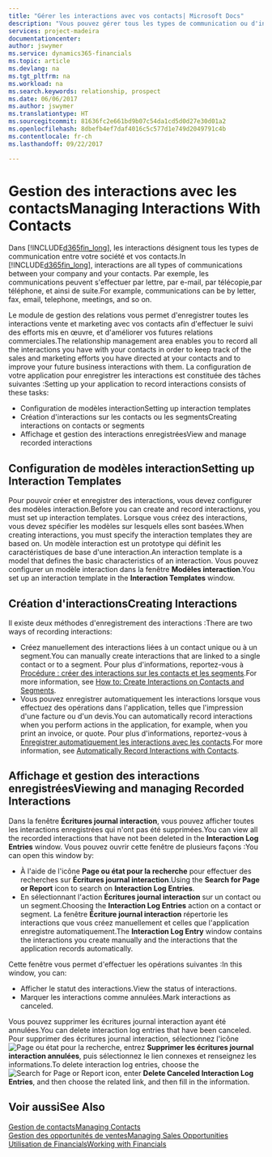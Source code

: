```yaml
---
title: "Gérer les interactions avec vos contacts| Microsoft Docs"
description: "Vous pouvez gérer tous les types de communication ou d'interactions entre votre société et vos contacts. Par exemple, une communication par lettre, par téléphone, lors de réunions, etc."
services: project-madeira
documentationcenter: 
author: jswymer
ms.service: dynamics365-financials
ms.topic: article
ms.devlang: na
ms.tgt_pltfrm: na
ms.workload: na
ms.search.keywords: relationship, prospect
ms.date: 06/06/2017
ms.author: jswymer
ms.translationtype: HT
ms.sourcegitcommit: 81636fc2e661bd9b07c54da1cd5d0d27e30d01a2
ms.openlocfilehash: 8dbefb4ef7daf4016c5c577d1e749d2049791c4b
ms.contentlocale: fr-ch
ms.lasthandoff: 09/22/2017

---
```

# <a name="managing-interactions-with-contacts"></a><span data-ttu-id="cd16e-103">Gestion des interactions avec les contacts</span><span class="sxs-lookup"><span data-stu-id="cd16e-103">Managing Interactions With Contacts</span></span>
<span data-ttu-id="cd16e-104">Dans [!INCLUDE[d365fin_long](includes/d365fin_long_md.md)], les interactions désignent tous les types de communication entre votre société et vos contacts.</span><span class="sxs-lookup"><span data-stu-id="cd16e-104">In [!INCLUDE[d365fin_long](includes/d365fin_long_md.md)], interactions are all types of communications between your company and your contacts.</span></span> <span data-ttu-id="cd16e-105">Par exemple, les communications peuvent s'effectuer par lettre, par e-mail, par télécopie,par téléphone, et ainsi de suite.</span><span class="sxs-lookup"><span data-stu-id="cd16e-105">For example, communications can be by letter, fax, email, telephone, meetings, and so on.</span></span>

<span data-ttu-id="cd16e-106">Le module de gestion des relations vous permet d'enregistrer toutes les interactions vente et marketing avec vos contacts afin d'effectuer le suivi des efforts mis en œuvre, et d'améliorer vos futures relations commerciales.</span><span class="sxs-lookup"><span data-stu-id="cd16e-106">The relationship management area enables you to record all the interactions you have with your contacts in order to keep track of the sales and marketing efforts you have directed at your contacts and to improve your future business interactions with them.</span></span> <span data-ttu-id="cd16e-107">La configuration de votre application pour enregistrer les interactions est constituée des tâches suivantes :</span><span class="sxs-lookup"><span data-stu-id="cd16e-107">Setting up your application to record interactions consists of these tasks:</span></span>

* <span data-ttu-id="cd16e-108">Configuration de modèles interaction</span><span class="sxs-lookup"><span data-stu-id="cd16e-108">Setting up interaction templates</span></span>  
* <span data-ttu-id="cd16e-109">Création d'interactions sur les contacts ou les segments</span><span class="sxs-lookup"><span data-stu-id="cd16e-109">Creating interactions on contacts or segments</span></span>  
* <span data-ttu-id="cd16e-110">Affichage et gestion des interactions enregistrées</span><span class="sxs-lookup"><span data-stu-id="cd16e-110">View and manage recorded interactions</span></span>  

##  <a name="setting-up-interaction-templates"></a><span data-ttu-id="cd16e-111">Configuration de modèles interaction</span><span class="sxs-lookup"><span data-stu-id="cd16e-111">Setting up Interaction Templates</span></span>
<span data-ttu-id="cd16e-112">Pour pouvoir créer et enregistrer des interactions, vous devez configurer des modèles interaction.</span><span class="sxs-lookup"><span data-stu-id="cd16e-112">Before you can create and record interactions, you must set up interaction templates.</span></span> <span data-ttu-id="cd16e-113">Lorsque vous créez des interactions, vous devez spécifier les modèles sur lesquels elles sont basées.</span><span class="sxs-lookup"><span data-stu-id="cd16e-113">When creating interactions, you must specify the interaction templates they are based on.</span></span> <span data-ttu-id="cd16e-114">Un modèle interaction est un prototype qui définit les caractéristiques de base d'une interaction.</span><span class="sxs-lookup"><span data-stu-id="cd16e-114">An interaction template is a model that defines the basic characteristics of an interaction.</span></span>
<span data-ttu-id="cd16e-115">Vous pouvez configurer un modèle interaction dans la fenêtre **Modèles interaction**.</span><span class="sxs-lookup"><span data-stu-id="cd16e-115">You set up an interaction template in the **Interaction Templates** window.</span></span>  

## <a name="creating-interactions"></a><span data-ttu-id="cd16e-116">Création d'interactions</span><span class="sxs-lookup"><span data-stu-id="cd16e-116">Creating Interactions</span></span>
<span data-ttu-id="cd16e-117">Il existe deux méthodes d'enregistrement des interactions :</span><span class="sxs-lookup"><span data-stu-id="cd16e-117">There are two ways of recording interactions:</span></span>

* <span data-ttu-id="cd16e-118">Créez manuellement des interactions liées à un contact unique ou à un segment.</span><span class="sxs-lookup"><span data-stu-id="cd16e-118">You can manually create interactions that are linked to a single contact or to a segment.</span></span> <span data-ttu-id="cd16e-119">Pour plus d'informations, reportez-vous à [Procédure : créer des interactions sur les contacts et les segments](marketing-how-create-interactions.md).</span><span class="sxs-lookup"><span data-stu-id="cd16e-119">For more information, see [How to: Create Interactions on Contacts and Segments](marketing-how-create-interactions.md).</span></span>  
* <span data-ttu-id="cd16e-120">Vous pouvez enregistrer automatiquement les interactions lorsque vous effectuez des opérations dans l'application, telles que l'impression d'une facture ou d'un devis.</span><span class="sxs-lookup"><span data-stu-id="cd16e-120">You can automatically record interactions when you perform actions in the application, for example, when you print an invoice, or quote.</span></span> <span data-ttu-id="cd16e-121">Pour plus d'informations, reportez-vous à [Enregistrer automatiquement les interactions avec les contacts](marketing-auto-record-interactions.md).</span><span class="sxs-lookup"><span data-stu-id="cd16e-121">For more information, see [Automatically Record Interactions with Contacts](marketing-auto-record-interactions.md).</span></span>

## <a name="viewing-and-managing-recorded-interactions"></a><span data-ttu-id="cd16e-122">Affichage et gestion des interactions enregistrées</span><span class="sxs-lookup"><span data-stu-id="cd16e-122">Viewing and managing Recorded Interactions</span></span>
<span data-ttu-id="cd16e-123">Dans la fenêtre **Écritures journal interaction**, vous pouvez afficher toutes les interactions enregistrées qui n'ont pas été supprimées.</span><span class="sxs-lookup"><span data-stu-id="cd16e-123">You can view all the recorded interactions that have not been deleted in the **Interaction Log Entries** window.</span></span> <span data-ttu-id="cd16e-124">Vous pouvez ouvrir cette fenêtre de plusieurs façons :</span><span class="sxs-lookup"><span data-stu-id="cd16e-124">You can open this window by:</span></span>

* <span data-ttu-id="cd16e-125">À l'aide de l'icône **Page ou état pour la recherche** pour effectuer des recherches sur **Écritures journal interaction**.</span><span class="sxs-lookup"><span data-stu-id="cd16e-125">Using the **Search for Page or Report** icon to search on **Interaction Log Entries**.</span></span>
* <span data-ttu-id="cd16e-126">En sélectionnant l'action **Écritures journal interaction** sur un contact ou un segment.</span><span class="sxs-lookup"><span data-stu-id="cd16e-126">Choosing the **Interaction Log Entries** action on a contact or segment.</span></span>
  <span data-ttu-id="cd16e-127">La fenêtre **Écriture journal interaction** répertorie les interactions que vous créez manuellement et celles que l'application enregistre automatiquement.</span><span class="sxs-lookup"><span data-stu-id="cd16e-127">The **Interaction Log Entry** window contains the interactions you create manually and the interactions that the application records automatically.</span></span>

<span data-ttu-id="cd16e-128">Cette fenêtre vous permet d'effectuer les opérations suivantes :</span><span class="sxs-lookup"><span data-stu-id="cd16e-128">In this window, you can:</span></span>

* <span data-ttu-id="cd16e-129">Afficher le statut des interactions.</span><span class="sxs-lookup"><span data-stu-id="cd16e-129">View the status of interactions.</span></span>
* <span data-ttu-id="cd16e-130">Marquer les interactions comme annulées.</span><span class="sxs-lookup"><span data-stu-id="cd16e-130">Mark interactions as canceled.</span></span>

<span data-ttu-id="cd16e-131">Vous pouvez supprimer les écritures journal interaction ayant été annulées.</span><span class="sxs-lookup"><span data-stu-id="cd16e-131">You can delete interaction log entries that have been canceled.</span></span> <span data-ttu-id="cd16e-132">Pour supprimer des écritures journal interaction, sélectionnez l'icône ![Page ou état pour la recherche](media/ui-search/search_small.png "Page ou état pour la recherche"), entrez **Supprimer les écritures journal interaction annulées**, puis sélectionnez le lien connexes et renseignez les informations.</span><span class="sxs-lookup"><span data-stu-id="cd16e-132">To delete interaction log entries, choose the ![Search for Page or Report](media/ui-search/search_small.png "Search for Page or Report icon") icon, enter **Delete Canceled Interaction Log Entries**, and then choose the related link, and then fill in the information.</span></span>

## <a name="see-also"></a><span data-ttu-id="cd16e-133">Voir aussi</span><span class="sxs-lookup"><span data-stu-id="cd16e-133">See Also</span></span>
[<span data-ttu-id="cd16e-134">Gestion de contacts</span><span class="sxs-lookup"><span data-stu-id="cd16e-134">Managing Contacts</span></span>](marketing-contacts.md)  
[<span data-ttu-id="cd16e-135">Gestion des opportunités de ventes</span><span class="sxs-lookup"><span data-stu-id="cd16e-135">Managing Sales Opportunities</span></span>](marketing-manage-sales-opportunities.md)  
[<span data-ttu-id="cd16e-136">Utilisation de Financials</span><span class="sxs-lookup"><span data-stu-id="cd16e-136">Working with Financials</span></span>](ui-work-product.md)  

